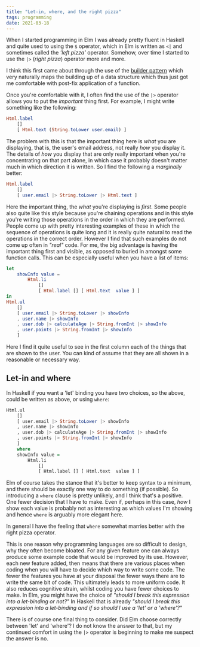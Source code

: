 ```yaml
---
title: "Let-in, where, and the right pizza"
tags: programming
date: 2021-03-18
---
```


When I started programming in Elm I was already pretty fluent in Haskell and quite used to using the `$` operator, which in Elm is written as `<|` and sometimes called the *'left pizza'* operator. Somehow, over time I started to use the `|>` (*right pizza*) operator more and more.

I think this first came about through the use of the [builder pattern](/posts/2021-01-02-builder-pattern) which very naturally maps the building up of a data structure which thus just got me comfortable with post-fix application of a function. 

Once you're comfortable with it, I often find the use of the `|>` operator allows you to put the *important* thing first. For example, I might write something like the following:

```elm
Html.label
    []
    [ Html.text (String.toLower user.email) ]
```
The problem with this is that the important thing here is *what* you are displaying, that is, the user's email address, not really *how* you display it. The details of *how* you display that are only really important when you're concentrating on that part alone, in which case it probably doesn't matter much in which direction it is written. So I find the following a *marginally* better:


```elm
Html.label
    []
    [ user.email |> String.toLower |> Html.text ]
```

Here the important thing, the *what* you're displaying is *first*. Some people also quite like this style because you're chaining operations and in this style you're writing those operations in the order in which they are performed. People come up with pretty interesting examples of these in which the sequence of operations is quite long and it is really quite natural to read the operations in the correct order. However I find that such examples do not come up often in *"real"* code. For me, the big advantage is having the important thing first and visible, as opposed to buried in amongst some function calls. This can be especially useful when you have a list of items:


```elm
let
    showInfo value =
        Html.li
            []
            [ Html.label [] [ Html.text  value ] ]
in
Html.ul
    []
    [ user.email |> String.toLower |> showInfo
    , user.name |> showInfo
    , user.dob |> calculateAge |> String.fromInt |> showInfo
    , user.points |> String.fromInt |> showInfo
    ]
```

Here I find it quite useful to see in the first column each of the things that are shown to the user. You can kind of assume that they are all shown in a reasonable or necessary way. 


## Let-in and where

In Haskell if you want a 'let' binding you have two choices, so the above, could be written as above, or using `where`:

```Haskell
Html.ul
    []
    [ user.email |> String.toLower |> showInfo
    , user.name |> showInfo
    , user.dob |> calculateAge |> String.fromInt |> showInfo
    , user.points |> String.fromInt |> showInfo
    ]
    where
    showInfo value =
        Html.li
            []
            [ Html.label [] [ Html.text  value ] ]
```

Elm of course takes the stance that it's better to keep syntax to a minimum, and there should be exactly one way to do something (if possible). So introducing a `where` clause is pretty unlikely, and I think that's a positive. One fewer decision that I have to make. Even if, perhaps in this case, *how* I show each value is probably not as interesting as which values I'm showing and hence `where` is arguably more elegant here. 

In general I have the feeling that `where` somewhat marries better with the right pizza operator. 

This is one reason why programming languages are so difficult to design, why they often become bloated. For any given feature one can always produce some example code that would be improved by its use. However, each new feature added, then means that there are various places when coding when you will have to decide which way to write some code. The fewer the features you have at your disposal the fewer ways there are to write the same bit of code. This ultimately leads to more uniform code. It also reduces cognitive strain, whilst coding you have fewer choices to make. In Elm, you might have the choice of *"should I break this expression into a let-binding or not?"* In Haskell that is already *"should I break this expression into a let-binding and if so should I use a 'let' or a 'where'?"*

There is of course one final thing to consider. Did Elm choose correctly between 'let' and 'where'? I do not know the answer to that, but my continued comfort in using the `|>` operator is beginning to make me suspect the answer is no.
